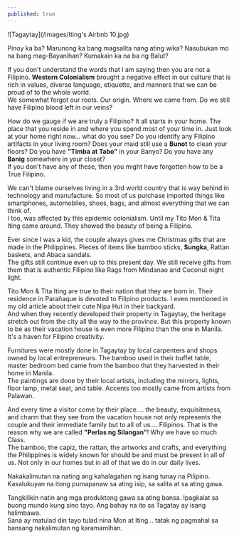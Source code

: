 ```yaml
---
published: true
---
```


![Tagaytay](/images/Iting's Airbnb 10.jpg)

Pinoy ka ba? Marunong ka bang magsalita nang ating wika? Nasubukan mo na bang mag-Bayanihan? Kumakain ka na ba ng Balut?

If you don't understand the words that I am saying then you are not a Filipino. **Western Colonialism** brought a negative effect in our culture that is rich in values, diverse language, etiquette, and manners that we can be proud of to the whole world.   
We somewhat forgot our roots. Our origin. Where we came from. 
Do we still have Filipino blood left in our veins?

How do we gauge if we are truly a Filipino? It all starts in your home. The place that you reside in and where you spend most of your time in. Just look at your home right now... what do you see? Do you identify any Filipino artifacts in your living room? Does your maid still use a **Bunot** to clean your floors? Do you have **"Timba at Tabo"** in your Banyo? Do you have any **Banig** somewhere in your closet?   
If you don't have any of these, then you might have forgotten how to be a True Filipino. 

We can't blame ourselves living in a 3rd world country that is way behind in technology and manufacture. So most of us purchase imported things like smartphones, automobiles, shoes, bags, and almost everything that we can think of.   
I too, was affected by this epidemic colonialism. Until my Tito Mon & Tita Iting came around. They showed the beauty of being a Filipino.

Ever since I was a kid, the couple always gives me Christmas gifts that are made in the Philippines. Pieces of items like bamboo sticks, **Sungka**, Rattan baskets, and Abaca sandals.   
The gifts still continue even up to this present day. We still receive gifts from them that is authentic Filipino like Rags from Mindanao and Coconut night light. 

Tito Mon & Tita Iting are true to their nation that they are born in. Their residence in Parañaque is devoted to Filipino products. I even mentioned in my old article about their cute Nipa Hut in their backyard.   
And when they recently developed their property in Tagaytay, the heritage stretch out from the city all the way to the province. 
But this property known to be as their vacation house is even more Filipino than the one in Manila. It's a haven for Filipino creativity. 

Furnitures were mostly done in Tagaytay by local carpenters and shops owned by local entrepreneurs. The bamboo used in their buffet table, master bedroom bed came from the bamboo that they harvested in their home in Manila.   
The paintings are done by their local artists, including the mirrors, lights, floor lamp, metal seat, and table. Accents too mostly came from artists from Palawan.

And every time a visitor come by their place.... the beauty, exquisiteness, and charm that they see from the vacation house not only represents the couple and their immediate family but to all of us.... Filipinos. 
That is the reason why we are called **"Perlas ng Silangan"**! Why we have so much Class.   
The bamboo, the capiz, the rattan, the artworks and crafts, and everything the Philippines is widely known for should be and must be present in all of us. Not only in our homes but in all of that we do in our daily lives.  

Nakakalimutan na nating ang kahalagahan ng isang tunay na Pilipino. Kasalukuyan na itong pumapanaw sa ating isip, sa salita at sa ating gawa. 

Tangkilikin natin ang mga produktong gawa sa ating bansa. Ipagkalat sa buong mundo kung sino tayo. 
Ang bahay na ito sa Tagatay ay isang halimbawa.   
Sana ay matulad din tayo tulad nina Mon at Iting... tatak ng pagmahal sa bansang nakalimutan ng karamamihan.  


